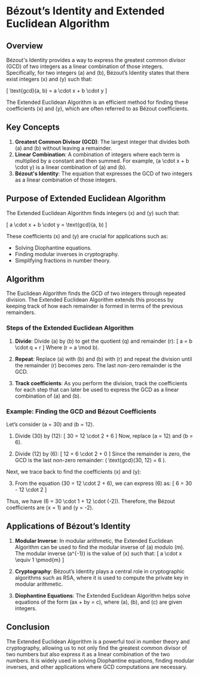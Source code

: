 # Bézout’s Identity and Extended Euclidean Algorithm

## Overview

Bézout's Identity provides a way to express the greatest common divisor (GCD) of two integers as a linear combination of those integers. Specifically, for two integers \(a\) and \(b\), Bézout’s Identity states that there exist integers \(x\) and \(y\) such that:

\[
\text{gcd}(a, b) = a \cdot x + b \cdot y
\]

The Extended Euclidean Algorithm is an efficient method for finding these coefficients \(x\) and \(y\), which are often referred to as Bézout coefficients.

## Key Concepts

1. **Greatest Common Divisor (GCD)**: The largest integer that divides both \(a\) and \(b\) without leaving a remainder.
2. **Linear Combination**: A combination of integers where each term is multiplied by a constant and then summed. For example, \(a \cdot x + b \cdot y\) is a linear combination of \(a\) and \(b\).
3. **Bézout's Identity**: The equation that expresses the GCD of two integers as a linear combination of those integers.

## Purpose of Extended Euclidean Algorithm

The Extended Euclidean Algorithm finds integers \(x\) and \(y\) such that:

\[
a \cdot x + b \cdot y = \text{gcd}(a, b)
\]

These coefficients \(x\) and \(y\) are crucial for applications such as:

- Solving Diophantine equations.
- Finding modular inverses in cryptography.
- Simplifying fractions in number theory.

## Algorithm

The Euclidean Algorithm finds the GCD of two integers through repeated division. The Extended Euclidean Algorithm extends this process by keeping track of how each remainder is formed in terms of the previous remainders.

### Steps of the Extended Euclidean Algorithm

1. **Divide**: Divide \(a\) by \(b\) to get the quotient \(q\) and remainder \(r\):
   \[
   a = b \cdot q + r
   \]
   Where \(r = a \mod b\).
   
2. **Repeat**: Replace \(a\) with \(b\) and \(b\) with \(r\) and repeat the division until the remainder \(r\) becomes zero. The last non-zero remainder is the GCD.

3. **Track coefficients**: As you perform the division, track the coefficients for each step that can later be used to express the GCD as a linear combination of \(a\) and \(b\).

### Example: Finding the GCD and Bézout Coefficients

Let’s consider \(a = 30\) and \(b = 12\).

1. Divide \(30\) by \(12\): 
   \[
   30 = 12 \cdot 2 + 6
   \]
   Now, replace \(a = 12\) and \(b = 6\).

2. Divide \(12\) by \(6\):
   \[
   12 = 6 \cdot 2 + 0
   \]
   Since the remainder is zero, the GCD is the last non-zero remainder: \( \text{gcd}(30, 12) = 6 \).

Next, we trace back to find the coefficients \(x\) and \(y\):

3. From the equation \(30 = 12 \cdot 2 + 6\), we can express \(6\) as:
   \[
   6 = 30 - 12 \cdot 2
   \]
   
Thus, we have \(6 = 30 \cdot 1 + 12 \cdot (-2)\). Therefore, the Bézout coefficients are \(x = 1\) and \(y = -2\).

## Applications of Bézout’s Identity

1. **Modular Inverse**: In modular arithmetic, the Extended Euclidean Algorithm can be used to find the modular inverse of \(a\) modulo \(m\). The modular inverse \(a^{-1}\) is the value of \(x\) such that:
   \[
   a \cdot x \equiv 1 \pmod{m}
   \]
   
2. **Cryptography**: Bézout’s Identity plays a central role in cryptographic algorithms such as RSA, where it is used to compute the private key in modular arithmetic.

3. **Diophantine Equations**: The Extended Euclidean Algorithm helps solve equations of the form \(ax + by = c\), where \(a\), \(b\), and \(c\) are given integers.

## Conclusion

The Extended Euclidean Algorithm is a powerful tool in number theory and cryptography, allowing us to not only find the greatest common divisor of two numbers but also express it as a linear combination of the two numbers. It is widely used in solving Diophantine equations, finding modular inverses, and other applications where GCD computations are necessary.

